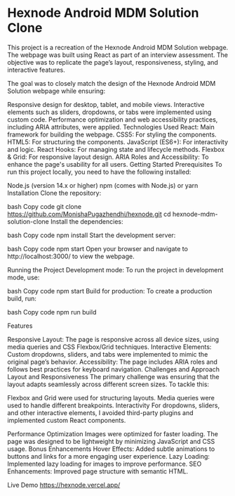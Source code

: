 # Hexnode Android MDM Solution Clone

This project is a recreation of the Hexnode Android MDM Solution webpage. The webpage was built using React as part of an interview assessment. The objective was to replicate the page’s layout, responsiveness, styling, and interactive features.

The goal was to closely match the design of the Hexnode Android MDM Solution webpage while ensuring:

Responsive design for desktop, tablet, and mobile views.
Interactive elements such as sliders, dropdowns, or tabs were implemented using custom code.
Performance optimization and web accessibility practices, including ARIA attributes, were applied.
Technologies Used
React: Main framework for building the webpage.
CSS5: For styling the components.
HTML5: For structuring the components.
JavaScript (ES6+): For interactivity and logic.
React Hooks: For managing state and lifecycle methods.
Flexbox & Grid: For responsive layout design.
ARIA Roles and Accessibility: To enhance the page's usability for all users.
Getting Started
Prerequisites
To run this project locally, you need to have the following installed:

Node.js (version 14.x or higher)
npm (comes with Node.js) or yarn
Installation
Clone the repository:

bash
Copy code
git clone https://github.com/MonishaPugazhendhi/hexnode.git
cd hexnode-mdm-solution-clone
Install the dependencies:

bash
Copy code
npm install
Start the development server:

bash
Copy code
npm start
Open your browser and navigate to http://localhost:3000/ to view the webpage.

Running the Project
Development mode: To run the project in development mode, use:

bash
Copy code
npm start
Build for production: To create a production build, run:

bash
Copy code
npm run build

Features

Responsive Layout: The page is responsive across all device sizes, using media queries and CSS Flexbox/Grid techniques.
Interactive Elements: Custom dropdowns, sliders, and tabs were implemented to mimic the original page’s behavior.
Accessibility: The page includes ARIA roles and follows best practices for keyboard navigation.
Challenges and Approach
Layout and Responsiveness
The primary challenge was ensuring that the layout adapts seamlessly across different screen sizes. To tackle this:

Flexbox and Grid were used for structuring layouts.
Media queries were used to handle different breakpoints.
Interactivity
For dropdowns, sliders, and other interactive elements, I avoided third-party plugins and implemented custom React components.

Performance Optimization
Images were optimized for faster loading.
The page was designed to be lightweight by minimizing JavaScript and CSS usage.
Bonus Enhancements
Hover Effects: Added subtle animations to buttons and links for a more engaging user experience.
Lazy Loading: Implemented lazy loading for images to improve performance.
SEO Enhancements: Improved page structure with semantic HTML.



Live Demo 
https://hexnode.vercel.app/



